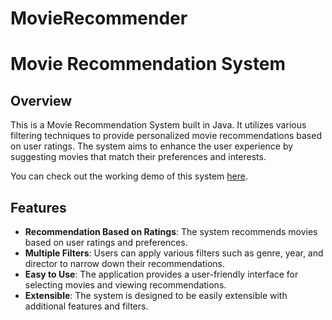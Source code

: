 # MovieRecommender
# Movie Recommendation System

## Overview

This is a Movie Recommendation System built in Java. It utilizes various filtering techniques to provide personalized movie recommendations based on user ratings. The system aims to enhance the user experience by suggesting movies that match their preferences and interests.

You can check out the working demo of this system [here](https://www.dukelearntoprogram.com/capstone/recommender.php?id=SdJkaHz1Kt3LQ4).

## Features

- **Recommendation Based on Ratings**: The system recommends movies based on user ratings and preferences.
- **Multiple Filters**: Users can apply various filters such as genre, year, and director to narrow down their recommendations.
- **Easy to Use**: The application provides a user-friendly interface for selecting movies and viewing recommendations.
- **Extensible**: The system is designed to be easily extensible with additional features and filters.


